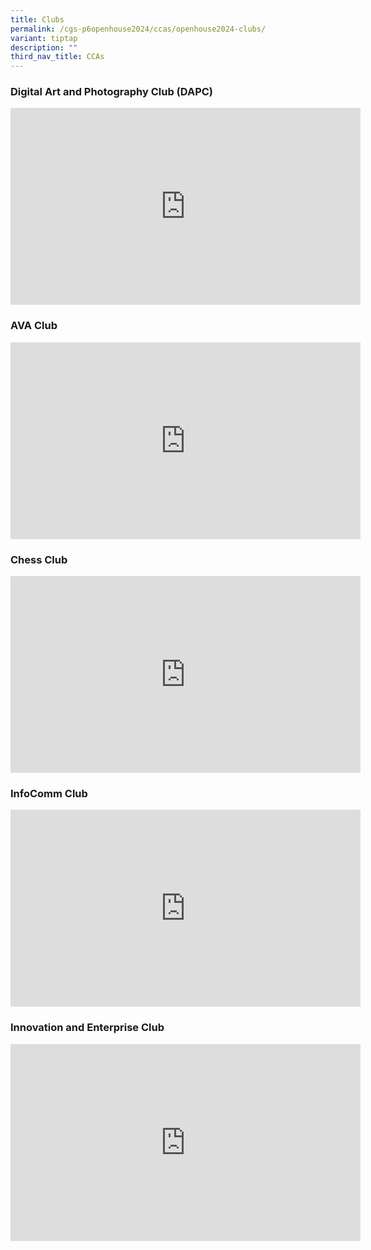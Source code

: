 ```yaml
---
title: Clubs
permalink: /cgs-p6openhouse2024/ccas/openhouse2024-clubs/
variant: tiptap
description: ""
third_nav_title: CCAs
---
```

<h3>Digital Art and Photography Club (DAPC)</h3>
<div class="iframe-wrapper">
<iframe height="315" width="560" allowfullscreen="true" frameborder="0" src="https://www.youtube.com/embed/Ll52KOi2cQ0?si=s9mOyetPXY1d8tHE"></iframe>
</div>
<h3>AVA Club</h3>
<div class="iframe-wrapper">
<iframe height="315" width="560" allowfullscreen="true" frameborder="0" src="https://www.youtube.com/embed/WB3BYGn0nqw?si=nQLuLYWENLkFQS8r"></iframe>
</div>
<h3>Chess Club</h3>
<div class="iframe-wrapper">
<iframe height="315" width="560" allowfullscreen="true" frameborder="0" src="https://www.youtube.com/embed/XgCyXt-9hac?si=GP1B_DavOBkS4DGM"></iframe>
</div>
<h3>InfoComm Club</h3>
<div class="iframe-wrapper">
<iframe height="315" width="560" allowfullscreen="true" frameborder="0" src="https://www.youtube.com/embed/bcXVqvm5LC8?si=LmEYVPBhWKHVZMYm"></iframe>
</div>
<h3>Innovation and Enterprise Club</h3>
<div class="iframe-wrapper">
<iframe height="315" width="560" allowfullscreen="true" frameborder="0" src="https://www.youtube.com/embed/Fy8ZVGdR9-4?si=6q7pkoRVve3OEFRm"></iframe>
</div>
<p></p>